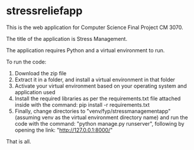 # stressreliefapp

This is the web application for Computer Science Final Project CM 3070.

The title of the application is Stress Management.

The application requires Python and a virtual environment to run.


To run the code:
1. Download the zip file
2. Extract it in a folder, and install a virtual environment in that folder
3. Activate your virtual environment based on your operating system and application used
4. Install the required libraries as per the requirements.txt file attached inside with the command:
pip install -r requirements.txt
5. Finally, change directories to "venv/fyp/stressmanagementapp" (assuming venv as the virtual environment directory name) and run the code with the command: "python manage.py runserver", following by opening the link: "http://127.0.0.1:8000/"

That is all.

